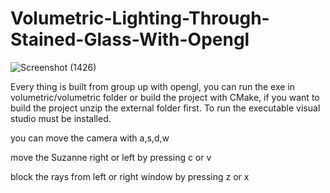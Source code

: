 # Volumetric-Lighting-Through-Stained-Glass-With-Opengl
![Screenshot (1426)](https://user-images.githubusercontent.com/79518257/132067982-3ea3bb51-f932-48d9-900b-11a77b8d96d1.png)

Every thing is built from group up with opengl, you can run the exe in volumetric/volumetric folder 
or build the project with CMake, if you want to build the project unzip the external folder first.
To run the executable visual studio must be installed.

you can move the camera with a,s,d,w 

move the Suzanne right or left by pressing  c or v

block the rays from left or right window by pressing z or x 
